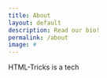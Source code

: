 ```yaml
---
title: About
layout: default
description: Read our bio!
permalink: /about
image: #
---
```


HTML-Tricks is a tech
